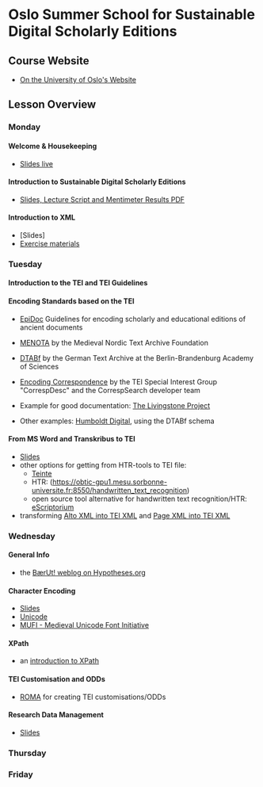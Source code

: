 # Oslo Summer School for Sustainable Digital Scholarly Editions

## Course Website

- [On the University of Oslo's Website](https://www.ub.uio.no/english/libraries/dsc/berut/events/workshops/2025-09-22-26_xml-summerschool.html)

## Lesson Overview

### Monday

#### Welcome & Housekeeping

- [Slides live](https://slides.com/annikarockenberger/oslo-summer-school_2025)

#### Introduction to Sustainable Digital Scholarly Editions

- [Slides, Lecture Script and Mentimeter Results PDF](https://zenodo.org/records/17177211)

#### Introduction to XML

- [Slides]
- [Exercise materials](https://raw.githubusercontent.com/emylonas/LIS542A-Sources/refs/heads/main/Week4-Validation/OxygenCorrections.xml)

### Tuesday

#### Introduction to the TEI and TEI Guidelines

#### Encoding Standards based on the TEI

- [EpiDoc](https://epidoc.stoa.org/) Guidelines for encoding scholarly and educational editions of ancient documents
- [MENOTA](https://www.menota.org/EN_forside.xhtml) by the Medieval Nordic Text Archive Foundation
- [DTABf](https://www.deutschestextarchiv.de/doku/basisformat/introduction_en.html) by the German Text Archive at the Berlin-Brandenburg Academy of Sciences
- [Encoding Correspondence](https://encoding-correspondence.bbaw.de/v1/) by the TEI Special Interest Group "CorrespDesc" and the CorrespSearch developer team

- Example for good documentation: [The Livingstone Project](https://livingstoneonline.org/)

- Other examples: [Humboldt Digital](https://edition-humboldt.de/?&l=en), using the DTABf schema

#### From MS Word and Transkribus to TEI

- [Slides](/word-to-tei.pdf)
- other options for getting from HTR-tools to TEI file:
    - [Teinte](https://obtic.huma-num.fr/teinte/)
    - HTR: (https://obtic-gpu1.mesu.sorbonne-universite.fr:8550/handwritten_text_recognition)
    - open source tool alternative for handwritten text recognition/HTR: [eScriptorium](https://obtic-gpu1.mesu.sorbonne-universite.fr:8501/)
- transforming [Alto XML into TEI XML](https://github.com/TEI4HTR/alto2tei) and [Page XML into TEI XML](https://github.com/TEI4HTR/page2tei)

### Wednesday

#### General Info

- the [BærUt! weblog on Hypotheses.org](https://dsenetwork.hypotheses.org/)

#### Character Encoding

- [Slides](https://drive.google.com/drive/u/0/folders/1qGI0RKwj4ZD5Lnp6e5CS_gpSkj2BJapu)
- [Unicode](https://home.unicode.org/)
- [MUFI - Medieval Unicode Font Initiative](https://www.mufi.info/q.php?p=mufi)

#### XPath

- an [introduction to XPath](http://dh.obdurodon.org/introduction-xpath.xhtml)

#### TEI Customisation and ODDs

- [ROMA](https://romabeta.tei-c.org/) for creating TEI customisations/ODDs

#### Research Data Management

- [Slides]()

### Thursday

### Friday
